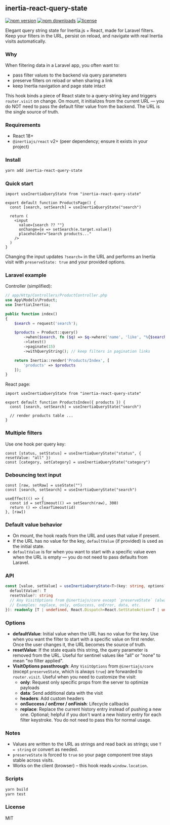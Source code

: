 ## inertia-react-query-state

[![npm version](https://img.shields.io/npm/v/inertia-react-query-state.svg)](https://www.npmjs.com/package/inertia-react-query-state)
[![npm downloads](https://img.shields.io/npm/dm/inertia-react-query-state.svg)](https://www.npmjs.com/package/inertia-react-query-state)
[![license](https://img.shields.io/npm/l/inertia-react-query-state.svg)](https://github.com/nomansheikh/inertia-react-query-state/blob/main/LICENSE)

Elegant query string state for Inertia.js + React, made for Laravel filters. Keep your filters in the URL, persist on reload, and navigate with real Inertia visits automatically.

### Why

When filtering data in a Laravel app, you often want to:
- pass filter values to the backend via query parameters
- preserve filters on reload or when sharing a link
- keep Inertia navigation and page state intact

This hook binds a piece of React state to a query-string key and triggers `router.visit` on change. On mount, it initializes from the current URL — you do NOT need to pass the default filter value from the backend. The URL is the single source of truth.

### Requirements

- React 18+
- `@inertiajs/react` v2+ (peer dependency; ensure it exists in your project)

### Install

```bash
yarn add inertia-react-query-state
```

### Quick start

```tsx
import useInertiaQueryState from "inertia-react-query-state"

export default function ProductsPage() {
  const [search, setSearch] = useInertiaQueryState("search")

  return (
    <input
      value={search ?? ""}
      onChange={e => setSearch(e.target.value)}
      placeholder="Search products..."
    />
  )
}
```

Changing the input updates `?search=` in the URL and performs an Inertia visit with `preserveState: true` and your provided options.

### Laravel example

Controller (simplified):

```php
// app/Http/Controllers/ProductController.php
use App\Models\Product;
use Inertia\Inertia;

public function index()
{
    $search = request('search');

    $products = Product::query()
        ->when($search, fn ($q) => $q->where('name', 'like', "%{$search}%"))
        ->latest()
        ->paginate(15)
        ->withQueryString(); // keep filters in pagination links

    return Inertia::render('Products/Index', [
        'products' => $products
    ]);
}
```

React page:

```tsx
import useInertiaQueryState from "inertia-react-query-state"

export default function ProductsIndex({ products }) {
  const [search, setSearch] = useInertiaQueryState("search")

  // render products table ...
}
```

### Multiple filters

Use one hook per query key:

```tsx
const [status, setStatus] = useInertiaQueryState("status", { resetValue: "all" })
const [category, setCategory] = useInertiaQueryState("category")
```

### Debouncing text input

```tsx
const [raw, setRaw] = useState("")
const [search, setSearch] = useInertiaQueryState("search")

useEffect(() => {
  const id = setTimeout(() => setSearch(raw), 300)
  return () => clearTimeout(id)
}, [raw])
```

### Default value behavior

- On mount, the hook reads from the URL and uses that value if present.
- If the URL has no value for the key, `defaultValue` (if provided) is used as the initial state.
- `defaultValue` is for when you want to start with a specific value even when the URL is empty — you do not need to pass defaults from Laravel.

### API

```ts
const [value, setValue] = useInertiaQueryState<T>(key: string, options?: {
  defaultValue?: T
  resetValue?: string
  // Any VisitOptions from @inertiajs/core except `preserveState` (always true)
  // Examples: replace, only, onSuccess, onError, data, etc.
}): readonly [T | undefined, React.Dispatch<React.SetStateAction<T | undefined>>]
```

### Options

- **defaultValue**: Initial value when the URL has no value for the key. Use when you want the filter to start with a specific value on first render. Once the user changes it, the URL becomes the source of truth.
- **resetValue**: If the state equals this string, the query parameter is removed from the URL. Useful for sentinel values like "all" or "none" to mean "no filter applied".
- **VisitOptions passthrough**: Any `VisitOptions` from `@inertiajs/core` (except `preserveState`, which is always `true`) are forwarded to `router.visit`. Useful when you need to customize the visit:
  - **only**: Request only specific props from the server to optimize payloads
  - **data**: Send additional data with the visit
  - **headers**: Add custom headers
  - **onSuccess / onError / onFinish**: Lifecycle callbacks
  - **replace**: Replace the current history entry instead of pushing a new one. Optional; helpful if you don't want a new history entry for each filter keystroke. You do not need to pass this for normal usage.

### Notes

- Values are written to the URL as strings and read back as strings; use `T = string` or convert as needed.
- `preserveState` is forced to `true` so your page component tree stays stable across visits.
- Works on the client (browser) – this hook reads `window.location`.

### Scripts

```bash
yarn build
yarn test
```

### License

MIT
